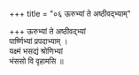 +++
title = "०६ ऊरुभ्यां ते अष्ठीवद्भ्याम्"

+++
ऊरुभ्यां ते अष्ठीवद्भ्यां  
पार्ष्णिभ्यां प्रपदाभ्याम् ।  
यक्ष्मं भसद्यं श्रोणिभ्यां  
भंससो वि वृहामसि ॥